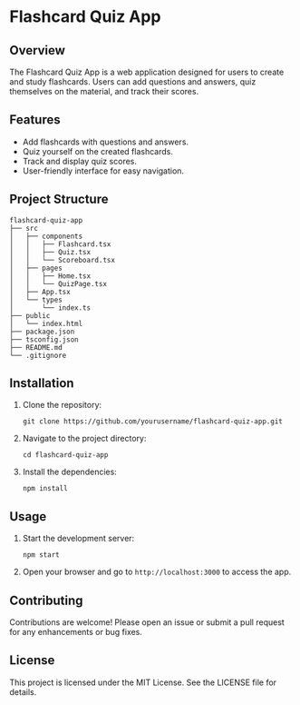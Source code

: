 # Flashcard Quiz App

## Overview
The Flashcard Quiz App is a web application designed for users to create and study flashcards. Users can add questions and answers, quiz themselves on the material, and track their scores.

## Features
- Add flashcards with questions and answers.
- Quiz yourself on the created flashcards.
- Track and display quiz scores.
- User-friendly interface for easy navigation.

## Project Structure
```
flashcard-quiz-app
├── src
│   ├── components
│   │   ├── Flashcard.tsx
│   │   ├── Quiz.tsx
│   │   └── Scoreboard.tsx
│   ├── pages
│   │   ├── Home.tsx
│   │   └── QuizPage.tsx
│   ├── App.tsx
│   └── types
│       └── index.ts
├── public
│   └── index.html
├── package.json
├── tsconfig.json
├── README.md
└── .gitignore
```

## Installation
1. Clone the repository:
   ```
   git clone https://github.com/yourusername/flashcard-quiz-app.git
   ```
2. Navigate to the project directory:
   ```
   cd flashcard-quiz-app
   ```
3. Install the dependencies:
   ```
   npm install
   ```

## Usage
1. Start the development server:
   ```
   npm start
   ```
2. Open your browser and go to `http://localhost:3000` to access the app.

## Contributing
Contributions are welcome! Please open an issue or submit a pull request for any enhancements or bug fixes.

## License
This project is licensed under the MIT License. See the LICENSE file for details.